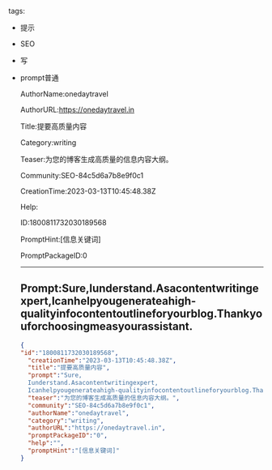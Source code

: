   tags: 
- 提示
- SEO
- 写
- prompt普通

  AuthorName:onedaytravel

  AuthorURL:https://onedaytravel.in

  Title:提要高质量内容

  Category:writing

  Teaser:为您的博客生成高质量的信息内容大纲。

  Community:SEO-84c5d6a7b8e9f0c1

  CreationTime:2023-03-13T10:45:48.38Z

  Help:

  ID:1800811732030189568

  PromptHint:[信息关键词]

  PromptPackageID:0

  ---

  ## Prompt:Sure,Iunderstand.Asacontentwritingexpert,Icanhelpyougenerateahigh-qualityinfocontentoutlineforyourblog.Thankyouforchoosingmeasyourassistant.

  ```json
  {
  "id":"1800811732030189568",
    "creationTime":"2023-03-13T10:45:48.38Z",
    "title":"提要高质量内容",
    "prompt":"Sure,
    Iunderstand.Asacontentwritingexpert,
    Icanhelpyougenerateahigh-qualityinfocontentoutlineforyourblog.Thankyouforchoosingmeasyourassistant.",
    "teaser":"为您的博客生成高质量的信息内容大纲。",
    "community":"SEO-84c5d6a7b8e9f0c1",
    "authorName":"onedaytravel",
    "category":"writing",
    "authorURL":"https://onedaytravel.in",
    "promptPackageID":"0",
    "help":"",
    "promptHint":"[信息关键词]"
  }
  ```
